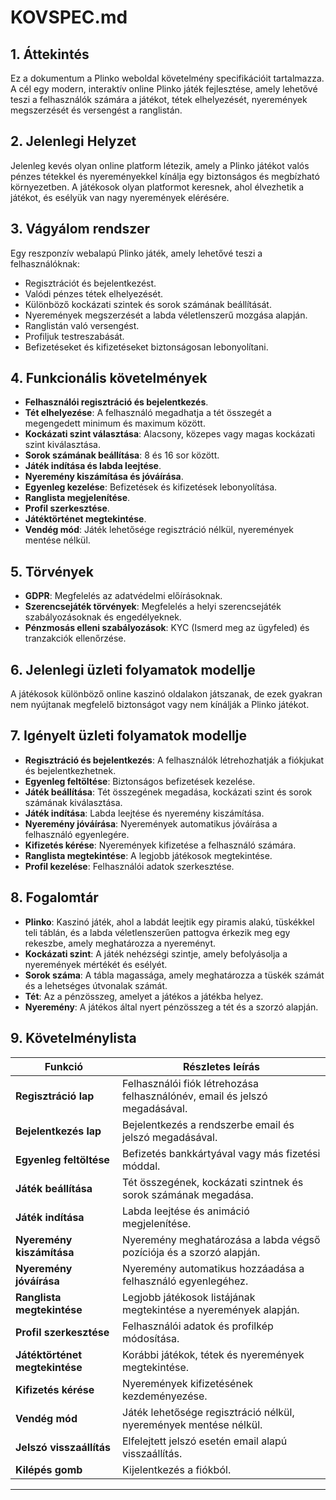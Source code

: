 # KOVSPEC.md

## 1. Áttekintés

Ez a dokumentum a Plinko weboldal követelmény specifikációit tartalmazza. A cél egy modern, interaktív online Plinko játék fejlesztése, amely lehetővé teszi a felhasználók számára a játékot, tétek elhelyezését, nyeremények megszerzését és versengést a ranglistán.

## 2. Jelenlegi Helyzet

Jelenleg kevés olyan online platform létezik, amely a Plinko játékot valós pénzes tétekkel és nyereményekkel kínálja egy biztonságos és megbízható környezetben. A játékosok olyan platformot keresnek, ahol élvezhetik a játékot, és esélyük van nagy nyeremények elérésére.

## 3. Vágyálom rendszer

Egy reszponzív webalapú Plinko játék, amely lehetővé teszi a felhasználóknak:

- Regisztrációt és bejelentkezést.
- Valódi pénzes tétek elhelyezését.
- Különböző kockázati szintek és sorok számának beállítását.
- Nyeremények megszerzését a labda véletlenszerű mozgása alapján.
- Ranglistán való versengést.
- Profiljuk testreszabását.
- Befizetéseket és kifizetéseket biztonságosan lebonyolítani.

## 4. Funkcionális követelmények

- **Felhasználói regisztráció és bejelentkezés**.
- **Tét elhelyezése**: A felhasználó megadhatja a tét összegét a megengedett minimum és maximum között.
- **Kockázati szint választása**: Alacsony, közepes vagy magas kockázati szint kiválasztása.
- **Sorok számának beállítása**: 8 és 16 sor között.
- **Játék indítása és labda leejtése**.
- **Nyeremény kiszámítása és jóváírása**.
- **Egyenleg kezelése**: Befizetések és kifizetések lebonyolítása.
- **Ranglista megjelenítése**.
- **Profil szerkesztése**.
- **Játéktörténet megtekintése**.
- **Vendég mód**: Játék lehetősége regisztráció nélkül, nyeremények mentése nélkül.

## 5. Törvények

- **GDPR**: Megfelelés az adatvédelmi előírásoknak.
- **Szerencsejáték törvények**: Megfelelés a helyi szerencsejáték szabályozásoknak és engedélyeknek.
- **Pénzmosás elleni szabályozások**: KYC (Ismerd meg az ügyfeled) és tranzakciók ellenőrzése.

## 6. Jelenlegi üzleti folyamatok modellje

A játékosok különböző online kaszinó oldalakon játszanak, de ezek gyakran nem nyújtanak megfelelő biztonságot vagy nem kínálják a Plinko játékot.

## 7. Igényelt üzleti folyamatok modellje

- **Regisztráció és bejelentkezés**: A felhasználók létrehozhatják a fiókjukat és bejelentkezhetnek.
- **Egyenleg feltöltése**: Biztonságos befizetések kezelése.
- **Játék beállítása**: Tét összegének megadása, kockázati szint és sorok számának kiválasztása.
- **Játék indítása**: Labda leejtése és nyeremény kiszámítása.
- **Nyeremény jóváírása**: Nyeremények automatikus jóváírása a felhasználó egyenlegére.
- **Kifizetés kérése**: Nyeremények kifizetése a felhasználó számára.
- **Ranglista megtekintése**: A legjobb játékosok megtekintése.
- **Profil kezelése**: Felhasználói adatok szerkesztése.

## 8. Fogalomtár

- **Plinko**: Kaszinó játék, ahol a labdát leejtik egy piramis alakú, tüskékkel teli táblán, és a labda véletlenszerűen pattogva érkezik meg egy rekeszbe, amely meghatározza a nyereményt.
- **Kockázati szint**: A játék nehézségi szintje, amely befolyásolja a nyeremények mértékét és esélyét.
- **Sorok száma**: A tábla magassága, amely meghatározza a tüskék számát és a lehetséges útvonalak számát.
- **Tét**: Az a pénzösszeg, amelyet a játékos a játékba helyez.
- **Nyeremény**: A játékos által nyert pénzösszeg a tét és a szorzó alapján.

## 9. Követelménylista

| Funkció                         | Részletes leírás                                                                                         |
|---------------------------------|----------------------------------------------------------------------------------------------------------|
| **Regisztráció lap**            | Felhasználói fiók létrehozása felhasználónév, email és jelszó megadásával.                               |
| **Bejelentkezés lap**           | Bejelentkezés a rendszerbe email és jelszó megadásával.                                                  |
| **Egyenleg feltöltése**         | Befizetés bankkártyával vagy más fizetési móddal.                                                        |
| **Játék beállítása**            | Tét összegének, kockázati szintnek és sorok számának megadása.                                           |
| **Játék indítása**              | Labda leejtése és animáció megjelenítése.                                                                |
| **Nyeremény kiszámítása**       | Nyeremény meghatározása a labda végső pozíciója és a szorzó alapján.                                     |
| **Nyeremény jóváírása**         | Nyeremény automatikus hozzáadása a felhasználó egyenlegéhez.                                             |
| **Ranglista megtekintése**      | Legjobb játékosok listájának megtekintése a nyeremények alapján.                                         |
| **Profil szerkesztése**         | Felhasználói adatok és profilkép módosítása.                                                             |
| **Játéktörténet megtekintése**  | Korábbi játékok, tétek és nyeremények megtekintése.                                                     |
| **Kifizetés kérése**            | Nyeremények kifizetésének kezdeményezése.                                                                |
| **Vendég mód**                  | Játék lehetősége regisztráció nélkül, nyeremények mentése nélkül.                                        |
| **Jelszó visszaállítás**        | Elfelejtett jelszó esetén email alapú visszaállítás.                                                     |
| **Kilépés gomb**                | Kijelentkezés a fiókból.                                                                                 |

---
